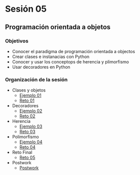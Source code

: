 # Sesión 05
## Programación orientada a objetos

### Objetivos

- Conocer el paradigma de programación orientada a objectos
- Crear clases e instanacias con Python
- Conocer y usar los conceptops de herencia y plimorfismo
- Usar decoradores en Python

### Organización de la sesión

* Clases y objetos
   * [Ejemplo 01](ejemplo01/readme.md)
   * [Reto 01](reto01/readme.md)
* Decoradores
   * [Ejemplo 02](ejemplo02/readme.md)
   * [Reto 02](reto02/readme.md)
* Herencia
   * [Ejemplo 03](ejemplo03/readme.md)
   * [Reto 03](reto03/readme.md)
* Polimorfismo
   * [Ejemplo 04](ejemplo04/readme.md)
   * [Reto 04](reto04/readme.md)
* Reto Final
    * [Reto 05](reto05/readme.md)
* Postwork
    * [Postwork](postwork/readme.md)